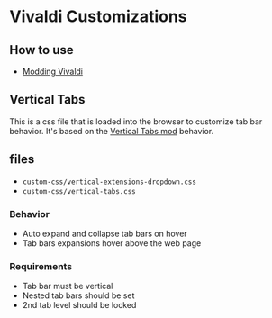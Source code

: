 # Vivaldi Customizations

## How to use

- [Modding Vivaldi](https://forum.vivaldi.net/topic/10549/modding-vivaldi)

## Vertical Tabs

This is a css file that is loaded into the browser to customize tab bar behavior. It's based on the [Vertical Tabs mod](https://forum.vivaldi.net/topic/82900/vertical-tabs-collapsed-expand-on-hover) behavior.

## files

- `custom-css/vertical-extensions-dropdown.css`
- `custom-css/vertical-tabs.css`

### Behavior

- Auto expand and collapse tab bars on hover
- Tab bars expansions hover above the web page

### Requirements

- Tab bar must be vertical
- Nested tab bars should be set
- 2nd tab level should be locked
